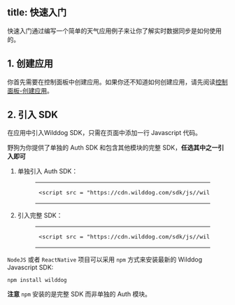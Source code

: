 
title: 快速入门
---

快速入门通过编写一个简单的天气应用例子来让你了解实时数据同步是如何使用的。

## 1. 创建应用

你首先需要在控制面板中创建应用。如果你还不知道如何创建应用，请先阅读[控制面板-创建应用](/console/creat.html)。

## 2. 引入 SDK
在应用中引入Wilddog SDK，只需在页面中添加一行 Javascript 代码。

野狗为你提供了单独的 Auth SDK 和包含其他模块的完整 SDK，**任选其中之一引入即可**

1. 单独引入 Auth SDK：
   <figure class="highlight html"><table><tbody><tr><td class="code"><pre><div class="line"><span class="comment"><!-- Wilddog Auth SDK --></span></div><div class="line"><span class="tag"><<span class="name">script</span> <span class="attr">src</span> = <span class="string">"<span>htt</span>ps://cdn.wilddog.com/sdk/js/<span class="js-version"></span>/wilddog-sync.js"</span>></span><span class="undefined"></span><span class="tag"></<span class="name">script</span>></span></div></pre></td></tr></tbody></table></figure>
2. 引入完整 SDK：
   <figure class="highlight html"><table><tbody><tr><td class="code"><pre><div class="line"><span class="comment"><!-- 完整的 Wilddog SDK --></span></div><div class="line"><span class="tag"><<span class="name">script</span> <span class="attr">src</span> = <span class="string">"<span>htt</span>ps://cdn.wilddog.com/sdk/js/<span class="js-version"></span>/wilddog.js"</span> ></span><span class="undefined"></span><span class="tag"></<span class="name">script</span>></span></div></pre></td></tr></tbody></table></figure>

`NodeJS` 或者 `ReactNative` 项目可以采用 `npm` 方式来安装最新的 Wilddog Javascript SDK:

```
npm install wilddog
```

**注意**  `npm` 安装的是完整 SDK 而非单独的 Auth 模块。



## 3. 创建 Wilddog 引用

引入 Wilddog SDK 之后需要创建 Wilddog 引用，有了 Wilddog 引用才能对数据进行操作。

创建 Wilddog引用对象:

```javascript
var config = {
  authDomain: "<appId>.wilddog.com", //输入应用的 URL
  syncURL: "https://<appId>.wilddogio.com" //输入节点路径
};
wilddog.initializeApp(config);
var ref = wilddog.sync().ref();
```



## 4. 保存数据

创建了 Wilddog 引用之后可以通过该引用对数据进行操作。

set() 方法可以写入数据，野狗的数据是以 [JSON](http://json.org) 格式存储的。

例如在应用中存入北京和上海的天气信息：

```javascript
ref.set({
  "weather":{
    "beijing" : "rain",
    "shanghai" : "sunny"    
  }
});
```

存入的数据如下图：

 <img src="/images/saveapp.png" alt="yourApp" width="300">

**删除数据**和**更新数据**等更多操作数据的用法与此类似，你可以在[开发者指南](/guide/sync/web/retrieve-data.html)或者 [API 文档](/api/sync/web.html)中查看具体用法。

## 5. 读取与监听数据
Wilddog 提供 on() 函数来读取并监听节点的数据。

例如，从应用中获得天气信息:

```javascript
ref.on("value", function(snapshot) {
console.log(snapshot.val());
}
```

在引用对象后面加上 child(节点名称)，能够返回该节点下的所有数据。

获取上海的天气信息：

```javascript
ref.child("shanghai").on("value", function(snapshot) {
console.log(snapshot.val());
}
```

取出的数据会一直保持同步。如果你只想读取一次，不监听数据变化，那么你可以使用once()函数替代on()函数。







